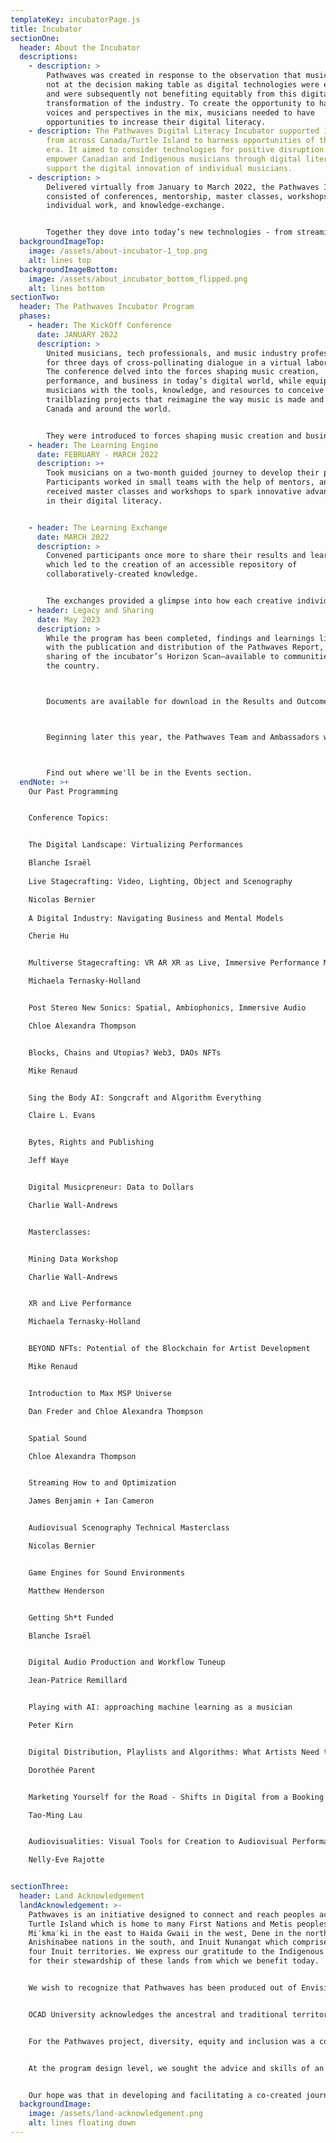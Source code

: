 ```yaml
---
templateKey: incubatorPage.js
title: Incubator
sectionOne:
  header: About the Incubator
  descriptions:
    - description: >
        Pathwaves was created in response to the observation that musicians were
        not at the decision making table as digital technologies were evolving,
        and were subsequently not benefiting equitably from this digital
        transformation of the industry. To create the opportunity to have their
        voices and perspectives in the mix, musicians needed to have
        opportunities to increase their digital literacy.
    - description: The Pathwaves Digital Literacy Incubator supported 18 musicians
        from across Canada/Turtle Island to harness opportunities of the digital
        era. It aimed to consider technologies for positive disruption to
        empower Canadian and Indigenous musicians through digital literacy and
        support the digital innovation of individual musicians.
    - description: >
        Delivered virtually from January to March 2022, the Pathwaves Incubator
        consisted of conferences, mentorship, master classes, workshops,
        individual work, and knowledge-exchange.


        Together they dove into today’s new technologies - from streaming software and VR live shows to NFTs and AI assisted composition - with the goal of sparking new solutions-oriented thought surrounding the creation and sharing of music. 
  backgroundImageTop:
    image: /assets/about-incubator-1_top.png
    alt: lines top
  backgroundImageBottom:
    image: /assets/about_incubator_bottom_flipped.png
    alt: lines bottom
sectionTwo:
  header: The Pathwaves Incubator Program
  phases:
    - header: The KickOff Conference
      date: JANUARY 2022
      description: >
        United musicians, tech professionals, and music industry professionals
        for three days of cross-pollinating dialogue in a virtual laboratory.
        The conference delved into the forces shaping music creation,
        performance, and business in today’s digital world, while equipping
        musicians with the tools, knowledge, and resources to conceive
        trailblazing projects that reimagine the way music is made and shared in
        Canada and around the world.


        They were introduced to forces shaping music creation and business in today’s digital world, to inspire musicians to conceive and consider new ways to explore and share their art through digital tools. The conference was designed as a co-learning environment led by guides and mentors, facilitated through interactive exercises.
    - header: The Learning Engine
      date: FEBRUARY - MARCH 2022
      description: >+
        Took musicians on a two-month guided journey to develop their projects.
        Participants worked in small teams with the help of mentors, and
        received master classes and workshops to spark innovative advancements
        in their digital literacy.


    - header: The Learning Exchange
      date: MARCH 2022
      description: >
        Convened participants once more to share their results and learnings,
        which led to the creation of an accessible repository of
        collaboratively-created knowledge.


        The exchanges provided a glimpse into how each creative individual explored the expansive range of digital tools and diverse approaches that had been touched upon during the learning journey—everything from spatial audio, Ableton plugins, effect pedals, immersive experiences, creation process, recorded music, to social media activation, integration and business planning, to a myriad of other investigations.
    - header: Legacy and Sharing
      date: May 2023
      description: >
        While the program has been completed, findings and learnings live on
        with the publication and distribution of the Pathwaves Report, and the
        sharing of the incubator’s Horizon Scan—available to communities across
        the country.



        Documents are available for download in the Results and Outcomes section.



        Beginning later this year, the Pathwaves Team and Ambassadors will be presenting and facilitating workshops at conferences and events across the country. If you are interested in partnering with us, please be in touch!



        Find out where we'll be in the Events section.
  endNote: >+
    Our Past Programming


    Conference Topics:


    The Digital Landscape: Virtualizing Performances    

    Blanche Israël
       	 
    Live Stagecrafting: Video, Lighting, Object and Scenography

    Nicolas Bernier
       	 
    A Digital Industry: Navigating Business and Mental Models

    Cherie Hu


    Multiverse Stagecrafting: VR AR XR as Live, Immersive Performance Modes  

    Michaela Ternasky-Holland


    Post Stereo New Sonics: Spatial, Ambiophonics, Immersive Audio     

    Chloe Alexandra Thompson


    Blocks, Chains and Utopias? Web3, DAOs NFTs 	 

    Mike Renaud


    Sing the Body AI: Songcraft and Algorithm Everything	 

    Claire L. Evans


    Bytes, Rights and Publishing

    Jeff Waye


    Digital Musicpreneur: Data to Dollars

    Charlie Wall-Andrews


    Masterclasses:


    Mining Data Workshop

    Charlie Wall-Andrews


    XR and Live Performance

    Michaela Ternasky-Holland


    BEYOND NFTs: Potential of the Blockchain for Artist Development

    Mike Renaud


    Introduction to Max MSP Universe   	 

    Dan Freder and Chloe Alexandra Thompson


    Spatial Sound

    Chloe Alexandra Thompson


    Streaming How to and Optimization

    James Benjamin + Ian Cameron


    Audiovisual Scenography Technical Masterclass

    Nicolas Bernier


    Game Engines for Sound Environments

    Matthew Henderson


    Getting Sh*t Funded

    Blanche Israël


    Digital Audio Production and Workflow Tuneup

    Jean-Patrice Remillard


    Playing with AI: approaching machine learning as a musician   				 

    Peter Kirn


    Digital Distribution, Playlists and Algorithms: What Artists Need to Know   		 	

    Dorothée Parent


    Marketing Yourself for the Road - Shifts in Digital from a Booking Agency perspective in Live/Touring    

    Tao-Ming Lau


    Audiovisualities: Visual Tools for Creation to Audiovisual Performance

    Nelly-Eve Rajotte


sectionThree:
  header: Land Acknowledgement
  landAcknowledgement: >-
    Pathwaves is an initiative designed to connect and reach peoples across
    Turtle Island which is home to many First Nations and Metis peoples, from
    Mi′kma′ki in the east to Haida Gwaii in the west, Dene in the north to
    Anishinabee nations in the south, and Inuit Nunangat which comprises the
    four Inuit territories. We express our gratitude to the Indigenous peoples
    for their stewardship of these lands from which we benefit today.


    We wish to recognize that Pathwaves has been produced out of Envision Management & Production and PHI Centre’s headquarters in Tiohtià:ke, on the ancestral territory of the Kanien’kehá:ka nation. The region, since time immemorial, has served as a gathering place marking the area a key site of diplomacy, as well as for the exchange of culture, language, goods, and technological knowledge.


    OCAD University acknowledges the ancestral and traditional territories of the Mississaugas of the Credit, the Haudenosaunee, the Anishinaabe and the Huron-Wendat, who are the original owners and custodians of the land on which we stand and create.


    For the Pathwaves project, diversity, equity and inclusion was a conscious objective of the program and was intentionally considered at every step of outreach and selection. This work involved proactively engaging Indigenous people, communities and channels in the outreach and selection processes, and intentionally engaging a set proportion of participants and mentors who identified as Indigenous.


    At the program design level, we sought the advice and skills of an inclusion consultant and a music industry professional working with Indigenous communities to better understand, approach and engage diverse audiences including indigenous people and communities, and design for potential challenges and opportunities for indigenous program participation. This included access to technology infrastructure and hardware, as well as a participant driven curriculum that followed the interests and aspirations of the musicians, as artists and community members. These were all essential features of the Pathwaves program.


    Our hope was that in developing and facilitating a co-created journey that all would learn from each other and that all voices would be heard and included and shared.
  backgroundImage:
    image: /assets/land-acknowledgement.png
    alt: lines floating down
---
```

